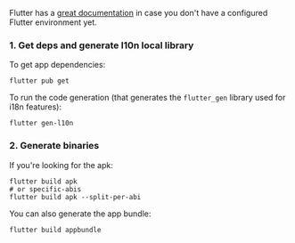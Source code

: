 
Flutter has a [great documentation](https://docs.flutter.dev/get-started/install) in case you don't have a configured Flutter environment yet.

### 1. Get deps and generate l10n local library

To get app dependencies:

```shell
flutter pub get
```

To run the code generation (that generates the `flutter_gen` library used for i18n features):

```shell
flutter gen-l10n
```

### 2. Generate binaries

If you're looking for the apk:

```shell
flutter build apk
# or specific-abis
flutter build apk --split-per-abi
```

You can also generate the app bundle:

```shell
flutter build appbundle
```
